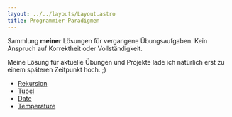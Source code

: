 ```yaml
---
layout: ../../layouts/Layout.astro
title: Programmier-Paradigmen
---
```

Sammlung **meiner** Lösungen für vergangene Übungsaufgaben.
Kein Anspruch auf Korrektheit oder Vollständigkeit.

Meine Lösung für aktuelle Übungen und Projekte lade ich natürlich erst zu einem späteren Zeitpunkt hoch. ;)

- [Rekursion](../rekursion)
- [Tupel](../tupel)
- [Date](../date)
- [Temperature](../temperature)